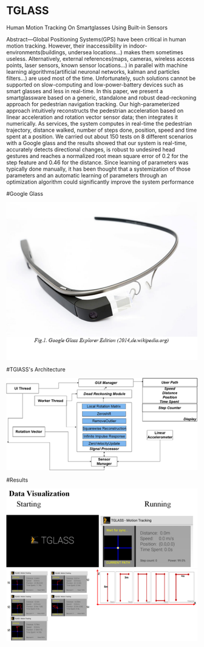 # TGLASS
Human Motion Tracking On Smartglasses Using Built-in Sensors

Abstract—Global Positioning Systems(GPS) have been critical in human motion tracking. However, their inaccessibility in
indoor-environments(buildings, undersea locations...) makes them sometimes useless. Alternatively, external references(maps,
cameras, wireless access points, laser sensors, known sensor locations...) in parallel with machine learning algorithms(artificial
neuronal networks, kalman and particles filters...) are used most of the time. Unfortunately, such solutions cannot
be supported on slow-computing and low-power-battery devices such as smart glasses and less in real-time. In this paper, we present
a smartglassware based on a generic, standalone and robust dead-reckoning approach for pedestrian navigation tracking. Our
high-parameterized approach intuitively reconstructs the pedestrian acceleration based on linear acceleration and rotation vector
sensor data; then integrates it numerically. As services, the system computes in real-time the pedestrian trajectory, distance walked,
number of steps done, position, speed and time spent at a position. We carried out about 150 tests on 8 different scenarios with a
Google glass and the results showed that our system is real-time, accurately detects directional changes, is robust to undesired head
gestures and reaches a normalized root mean square error of 0.2 for the step feature and 0.46 for the distance. Since learning of
parameters was typically done manually, it has been thought that a systemization of those parameters and an automatic learning of
parameters through an optimization algorithm could significantly improve the system performance



#Google Glass

![Google Glass](images/googleglass.png "Google Glass")


#TGlASS's Architecture

![TGLASS Architecture](images/architecture.png "TGLASS Architecture")


#Results

![Results](images/results1.png "Results")
![Results2](images/results2.png "Results2")